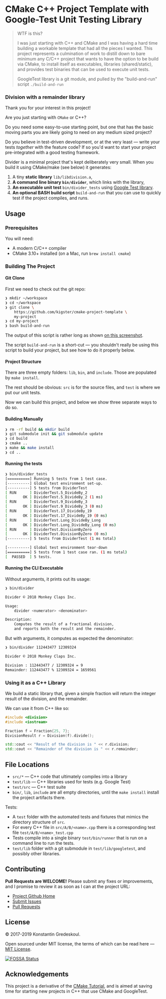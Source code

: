 # CMake C++ Project Template with Google-Test Unit Testing Library

> WTF is this?
>
> I was just starting with C++ and CMake and I was having a hard time building
> a workable template that had all the pieces I wanted. This project represents
> a culmination of work to distill down to bare minimum any C/C++ project that
> wants to have the option to be build via CMake, to install itself as
> executables, libraries (shared/static), and provides test binaries that can
> be used to execute unit tests.
>
> GoogleTest library is a git module, and pulled by the "build-and-run"
> script `./build-and-run`

### Division with a remainder library

Thank you for your interest in this project!

Are you just starting with `CMake` or C++?

Do you need some easy-to-use starting point, but one that has the basic moving
parts you are likely going to need on any medium sized project?

Do you believe in test-driven development, or at the very least — write your
tests _together_ with the feature code? If so you'd want to start your project
pre-integrated with a good testing framework.

Divider is a minimal project that's kept deliberately very small. When you build
it using CMake/make (see below) it generates:

1. A tiny **static library** `lib/libdivision.a`,
2. **A command line binary `bin/divider`**, which links with the library,
3. **An executable unit test** `bin/divider_tests` using [Google Test library](https://github.com/google/googletest).
4. **An optional BASH build script** `build-and-run` that you can use to quickly
   test if the project compiles, and runs.

## Usage

### Prerequisites

You will need:

- A modern C/C++ compiler
- CMake 3.10+ installed (on a Mac, run `brew install cmake`)

### Building The Project

#### Git Clone

First we need to check out the git repo:

```bash
❯ mkdir ~/workspace
❯ cd ~/workspace
❯ git clone \
    https://github.com/kigster/cmake-project-template \
    my-project
❯ cd my-project
❯ bash build-and-run
```

The output of this script is rather long as shown [on this screenshot](doc/build-and-run.png).

The script `build-and-run` is a short-cut — you shouldn't really be using this
script to build your project, but see how to do it properly below.

#### Project Structure

There are three empty folders: `lib`, `bin`, and `include`. Those are populated
by `make install`.

The rest should be obvious: `src` is for the source files, and `test` is where
we put our unit tests.

Now we can build this project, and below we show three separate ways to do so.

#### Building Manually

```bash
❯ rm -rf build && mkdir build
❯ git submodule init && git submodule update
❯ cd build
❯ cmake ..
❯ make && make install
❯ cd ..
```

#### Running the tests

```bash
❯ bin/divider_tests
[==========] Running 5 tests from 1 test case.
[----------] Global test environment set-up.
[----------] 5 tests from DividerTest
[ RUN      ] DividerTest.5_DivideBy_2
[       OK ] DividerTest.5_DivideBy_2 (1 ms)
[ RUN      ] DividerTest.9_DivideBy_3
[       OK ] DividerTest.9_DivideBy_3 (0 ms)
[ RUN      ] DividerTest.17_DivideBy_19
[       OK ] DividerTest.17_DivideBy_19 (0 ms)
[ RUN      ] DividerTest.Long_DivideBy_Long
[       OK ] DividerTest.Long_DivideBy_Long (0 ms)
[ RUN      ] DividerTest.DivisionByZero
[       OK ] DividerTest.DivisionByZero (0 ms)
[----------] 5 tests from DividerTest (1 ms total)

[----------] Global test environment tear-down
[==========] 5 tests from 1 test case ran. (1 ms total)
[  PASSED  ] 5 tests.
```

#### Running the CLI Executable

Without arguments, it prints out its usage:

```bash
❯ bin/divider

Divider © 2018 Monkey Claps Inc.

Usage:
    divider <numerator> <denominator>

Description:
    Computes the result of a fractional division,
    and reports both the result and the remainder.
```

But with arguments, it computes as expected the denominator:

```bash
❯ bin/divider 112443477 12309324

Divider © 2018 Monkey Claps Inc.

Division : 112443477 / 12309324 = 9
Remainder: 112443477 % 12309324 = 1659561
```

### Using it as a C++ Library

We build a static library that, given a simple fraction will return the integer
result of the division, and the remainder.

We can use it from C++ like so:

```cpp
#include <division>
#include <iostream>

Fraction f = Fraction{25, 7};
DivisionResult r = Division(f).divide();

std::cout << "Result of the division is " << r.division;
std::cout << "Remainder of the division is " << r.remainder;
```

## File Locations

- `src/*` — C++ code that ultimately compiles into a library
- `test/lib` — C++ libraries used for tests (e.g. Google Test)
- `test/src` — C++ test suite
- `bin/`, `lib`, `include` are all empty directories, until the `make install`
  install the project artifacts there.

Tests:

- A `test` folder with the automated tests and fixtures that mimics
  the directory structure of `src`.
- For every C++ file in `src/A/B/<name>.cpp` there is a corresponding
  test file `test/A/B/<name>_test.cpp`
- Tests compile into a single binary `test/bin/runner` that is run on
  a command line to run the tests.
- `test/lib` folder with a git submodule in `test/lib/googletest`, and possibly
  other libraries.

## Contributing

**Pull Requests are WELCOME!** Please submit any fixes or improvements, and I
promise to review it as soon as I can at the project URL:

- [Project Github Home](https://github.com/kigster/cmake-project-template)
- [Submit Issues](https://github.com/kigster/cmake-project-template/issues)
- [Pull Requests](https://github.com/kigster/cmake-project-template/pulls)

## License

&copy; 2017-2019 Konstantin Gredeskoul.

Open sourced under MIT license, the terms of which can be read here — [MIT License](http://opensource.org/licenses/MIT).

[![FOSSA Status](https://app.fossa.com/api/projects/git%2Bgithub.com%2Fkigster%2Fcmake-project-template.svg?type=large)](https://app.fossa.com/projects/git%2Bgithub.com%2Fkigster%2Fcmake-project-template?ref=badge_large)

## Acknowledgements

This project is a derivative of the [CMake Tutorial](https://cmake.org/cmake-tutorial/),
and is aimed at saving time for starting new projects in C++ that use CMake and GoogleTest.
